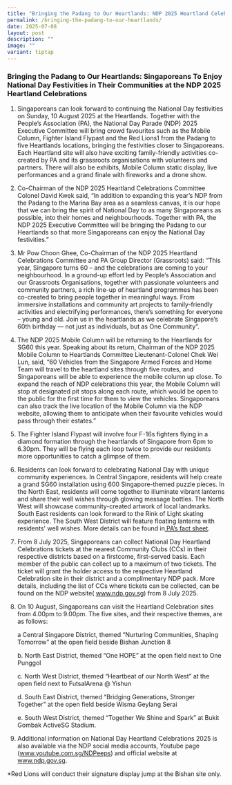 ```yaml
---
title: "Bringing the Padang to Our Heartlands: NDP 2025 Heartland Celebrations"
permalink: /bringing-the-padang-to-our-heartlands/
date: 2025-07-08
layout: post
description: ""
image: ""
variant: tiptap
---
```

<h3>Bringing the Padang to Our Heartlands: Singaporeans To Enjoy National Day Festivities in Their Communities at the NDP 2025 Heartland Celebrations</h3>
<ol data-tight="true" class="tight">
<li>
<p>Singaporeans can look forward to continuing the National Day festivities
on Sunday, 10 August 2025 at the Heartlands. Together with the People’s
Association (PA), the National Day Parade (NDP) 2025 Executive Committee
will bring crowd favourites such as the Mobile Column, Fighter Island Flypast
and the Red Lions1 from the Padang to five Heartlands locations, bringing
the festivities closer to Singaporeans. Each Heartland site will also have
exciting family-friendly activities co-created by PA and its grassroots
organisations with volunteers and partners. There will also be exhibits,
Mobile Column static display, live performances and a grand finale with
fireworks and a drone show.</p>
</li>
</ol>
<ol start="2" data-tight="true" class="tight">
<li>
<p>Co-Chairman of the NDP 2025 Heartland Celebrations Committee Colonel David
Kwek said, “In addition to expanding this year’s NDP from the Padang to
the Marina Bay area as a seamless canvas, it is our hope that we can bring
the spirit of National Day to as many Singaporeans as possible, into their
homes and neighbourhoods. Together with PA, the NDP 2025 Executive Committee
will be bringing the Padang to our Heartlands so that more Singaporeans
can enjoy the National Day festivities.”</p>
<p></p>
</li>
<li>
<p>Mr Pow Choon Ghee, Co-Chairman of the NDP 2025 Heartland Celebrations
Committee and PA Group Director (Grassroots) said: “This year, Singapore
turns 60 – and the celebrations are coming to your neighbourhood. In a
ground-up effort led by People’s Association and our Grassroots Organisations,
together with passionate volunteers and community partners, a rich line-up
of heartland programmes has been co-created to bring people together in
meaningful ways. From immersive installations and community art projects
to family-friendly activities and electrifying performances, there’s something
for everyone – young and old. Join us in the heartlands as we celebrate
Singapore’s 60th birthday — not just as individuals, but as One Community”.</p>
<p></p>
</li>
<li>
<p>The NDP 2025 Mobile Column will be returning to the Heartlands for SG60
this year. Speaking about its return, Chairman of the NDP 2025 Mobile Column
to Heartlands Committee Lieutenant-Colonel Chek Wei Lun, said, “60 Vehicles
from the Singapore Armed Forces and Home Team will travel to the heartland
sites through five routes, and Singaporeans will be able to experience
the mobile column up close. To expand the reach of NDP celebrations this
year, the Mobile Column will stop at designated pit stops along each route,
which would be open to the public for the first time for them to view the
vehicles. Singaporeans can also track the live location of the Mobile Column
via the NDP website, allowing them to anticipate when their favourite vehicles
would pass through their estates.”</p>
<p></p>
</li>
<li>
<p>The Fighter Island Flypast will involve four F-16s fighters flying in
a diamond formation through the heartlands of Singapore from 6pm to 6.30pm.
They will be flying each loop twice to provide our residents more opportunities
to catch a glimpse of them.</p>
<p></p>
</li>
<li>
<p>Residents can look forward to celebrating National Day with unique community
experiences. In Central Singapore, residents will help create a grand SG60
installation using 600 Singapore-themed puzzle pieces. In the North East,
residents will come together to illuminate vibrant lanterns and share their
well wishes through glowing message bottles. The North West will showcase
community-created artwork of local landmarks. South East residents can
look forward to the Rink of Light skating experience. The South West District
will feature floating lanterns with residents' well wishes. More details
can be found in<a href="https://www.pa.gov.sg/files/NewsRoom/Info_Sheet_for_Media_Consolidated_National_Day_Heartland_Celebration_2025_Final_Web.pdf" rel="noopener nofollow" target="_blank"> PA’s fact sheet</a>.</p>
<p></p>
</li>
<li>
<p>From 8 July 2025, Singaporeans can collect National Day Heartland Celebrations
tickets at the nearest Community Clubs (CCs) in their respective districts
based on a firstcome, first-served basis. Each member of the public can
collect up to a maximum of two tickets. The ticket will grant the holder
access to the respective Heartland Celebration site in their district and
a complimentary NDP pack. More details, including the list of CCs where
tickets can be collected, can be found on the NDP website( <a href="http://www.ndp.gov.sg" rel="noopener noreferrer nofollow" target="_blank">www.ndp.gov.sg</a>)
from 8 July 2025.</p>
<p></p>
</li>
<li>
<p>On 10 August, Singaporeans can visit the Heartland Celebration sites from
4.00pm to 9.00pm. The five sites, and their respective themes, are as follows:</p>
<p></p>
<p>a Central Singapore District, themed “Nurturing Communities, Shaping Tomorrow”
at the open field beside Bishan Junction 8</p>
<p></p>
<p>b. North East District, themed “One HOPE” at the open field next to One
Punggol</p>
<p></p>
<p>c. North West District, themed “Heartbeat of our North West” at the open
field next to FutsalArena @ Yishun</p>
<p></p>
<p>d. South East District, themed “Bridging Generations, Stronger Together”
at the open field beside Wisma Geylang Serai</p>
<p></p>
<p>e. South West District, themed “Together We Shine and Spark” at Bukit
Gombak ActiveSG Stadium.</p>
<p></p>
</li>
<li>
<p>Additional information on National Day Heartland Celebrations 2025 is
also available via the NDP social media accounts, Youtube page (<a href="http://www.youtube.com.sg/NDPeeps" rel="noopener noreferrer nofollow" target="_blank">www.youtube.com.sg/NDPeeps</a>)
and official website at <a href="http://www.ndp.gov.sg" rel="noopener noreferrer nofollow" target="_blank">www.ndp.gov.sg</a>.</p>
</li>
</ol>
<p>*Red Lions will conduct their signature display jump at the Bishan site
only.</p>
<p></p>